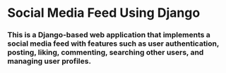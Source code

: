 # Social Media Feed Using Django
### This is a Django-based web application that implements a social media feed with features such as user authentication, posting, liking, commenting, searching other users, and managing user profiles.
